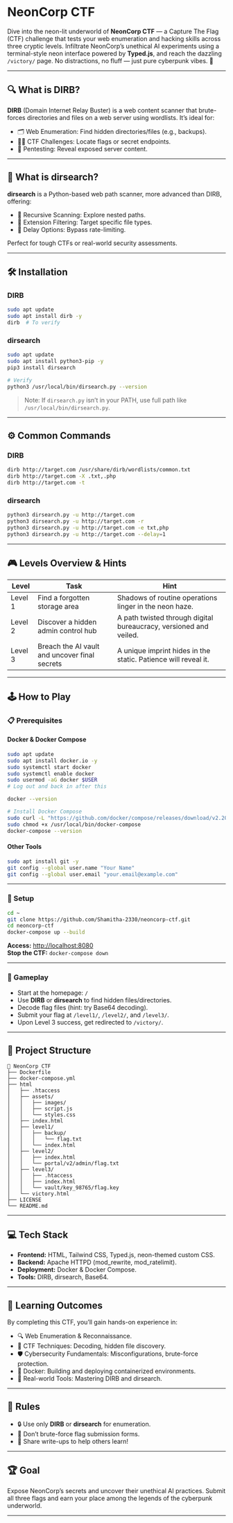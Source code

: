 

# NeonCorp CTF 

Dive into the neon-lit underworld of **NeonCorp CTF** — a Capture The Flag (CTF) challenge that tests your web enumeration and hacking skills across three cryptic levels. Infiltrate NeonCorp’s unethical AI experiments using a terminal-style neon interface powered by **Typed.js**, and reach the dazzling `/victory/` page. No distractions, no fluff — just pure cyberpunk vibes. 🚀

---

## 🔍 What is DIRB?

**DIRB** (Domain Internet Relay Buster) is a web content scanner that brute-forces directories and files on a web server using wordlists. It’s ideal for:

- 🗂️ Web Enumeration: Find hidden directories/files (e.g., backups).
- 🕵️‍♂️ CTF Challenges: Locate flags or secret endpoints.
- 🔐 Pentesting: Reveal exposed server content.

---

## 🔎 What is dirsearch?

**dirsearch** is a Python-based web path scanner, more advanced than DIRB, offering:

- 🔁 Recursive Scanning: Explore nested paths.
- 🎯 Extension Filtering: Target specific file types.
- 🐢 Delay Options: Bypass rate-limiting.

Perfect for tough CTFs or real-world security assessments.

---

## 🛠️ Installation

### DIRB

```bash
sudo apt update
sudo apt install dirb -y
dirb  # To verify
```

### dirsearch

```bash
sudo apt update
sudo apt install python3-pip -y
pip3 install dirsearch

# Verify
python3 /usr/local/bin/dirsearch.py --version
```

> Note: If `dirsearch.py` isn’t in your PATH, use full path like `/usr/local/bin/dirsearch.py`.

---

## ⚙️ Common Commands

### DIRB

```bash
dirb http://target.com /usr/share/dirb/wordlists/common.txt
dirb http://target.com -X .txt,.php
dirb http://target.com -t
```

### dirsearch

```bash
python3 dirsearch.py -u http://target.com
python3 dirsearch.py -u http://target.com -r
python3 dirsearch.py -u http://target.com -e txt,php
python3 dirsearch.py -u http://target.com --delay=1
```

---

## 🎮 Levels Overview & Hints

| Level   | Task                                          | Hint                                                                 |
|---------|-----------------------------------------------|----------------------------------------------------------------------|
| Level 1 | Find a forgotten storage area                 | Shadows of routine operations linger in the neon haze.              |
| Level 2 | Discover a hidden admin control hub           | A path twisted through digital bureaucracy, versioned and veiled.  |
| Level 3 | Breach the AI vault and uncover final secrets | A unique imprint hides in the static. Patience will reveal it.      |

---

## 🕹️ How to Play

### 📋 Prerequisites

#### Docker & Docker Compose

```bash
sudo apt update
sudo apt install docker.io -y
sudo systemctl start docker
sudo systemctl enable docker
sudo usermod -aG docker $USER
# Log out and back in after this

docker --version

# Install Docker Compose
sudo curl -L "https://github.com/docker/compose/releases/download/v2.20.2/docker-compose-$(uname -s)-$(uname -m)" -o /usr/local/bin/docker-compose
sudo chmod +x /usr/local/bin/docker-compose
docker-compose --version
```

#### Other Tools

```bash
sudo apt install git -y
git config --global user.name "Your Name"
git config --global user.email "your.email@example.com"
```

---

### 🚀 Setup

```bash
cd ~
git clone https://github.com/Shamitha-2330/neoncorp-ctf.git
cd neoncorp-ctf
docker-compose up --build
```

**Access:** [http://localhost:8080](http://localhost:8080)  
**Stop the CTF:** `docker-compose down`

---

### 🎯 Gameplay

- Start at the homepage: `/`
- Use **DIRB** or **dirsearch** to find hidden files/directories.
- Decode flag files (hint: try Base64 decoding).
- Submit your flag at `/level1/`, `/level2/`, and `/level3/`.
- Upon Level 3 success, get redirected to `/victory/`.

---

## 📂 Project Structure

```
🌌 NeonCorp CTF
├── Dockerfile
├── docker-compose.yml
├── html
│   ├── .htaccess
│   ├── assets/
│   │   ├── images/
│   │   ├── script.js
│   │   └── styles.css
│   ├── index.html
│   ├── level1/
│   │   ├── backup/
│   │   │   └── flag.txt
│   │   └── index.html
│   ├── level2/
│   │   ├── index.html
│   │   └── portal/v2/admin/flag.txt
│   ├── level3/
│   │   ├── .htaccess
│   │   ├── index.html
│   │   └── vault/key_98765/flag.key
│   └── victory.html
├── LICENSE
└── README.md
```

---

## 💻 Tech Stack

- **Frontend:** HTML, Tailwind CSS, Typed.js, neon-themed custom CSS.
- **Backend:** Apache HTTPD (mod_rewrite, mod_ratelimit).
- **Deployment:** Docker & Docker Compose.
- **Tools:** DIRB, dirsearch, Base64.

---

## 🧠 Learning Outcomes

By completing this CTF, you’ll gain hands-on experience in:

- 🔍 Web Enumeration & Reconnaissance.
- 🧠 CTF Techniques: Decoding, hidden file discovery.
- 🛡️ Cybersecurity Fundamentals: Misconfigurations, brute-force protection.
- 🐳 Docker: Building and deploying containerized environments.
- 🔧 Real-world Tools: Mastering DIRB and dirsearch.

---

## 📏 Rules

- 🔒 Use only **DIRB** or **dirsearch** for enumeration.
- 🚫 Don’t brute-force flag submission forms.
- 📝 Share write-ups to help others learn!

---

## 🏆 Goal

Expose NeonCorp’s secrets and uncover their unethical AI practices. Submit all three flags and earn your place among the legends of the cyberpunk underworld.

---
